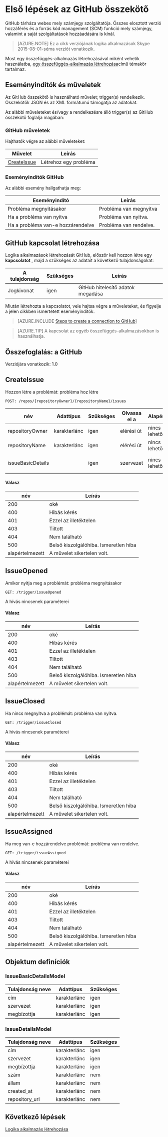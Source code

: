 <properties
pageTitle="GitHub |} Microsoft Azure"
description="Logika alkalmazások Azure alkalmazás szolgáltatás hozzon létre. GitHub tárháza webes mely számjegy szolgáltatója. Összes elosztott felülvizsgálata hozzáférés és a forrás kód management (SCM) funkció mely számjegy, valamint a saját szolgáltatások hozzáadására is kínál."
services="logic-apps"   
documentationCenter=".net,nodejs,java"  
authors="msftman"   
manager="erikre"    
editor=""
tags="connectors" />

<tags
ms.service="logic-apps"
ms.devlang="multiple"
ms.topic="article"
ms.tgt_pltfrm="na"
ms.workload="integration"
ms.date="08/18/2016"
ms.author="deonhe"/>

# <a name="get-started-with-the-github-connector"></a>Első lépések az GitHub összekötő

GitHub tárháza webes mely számjegy szolgáltatója. Összes elosztott verzió hozzáférés és a forrás kód management (SCM) funkció mely számjegy, valamint a saját szolgáltatások hozzáadására is kínál.

>[AZURE.NOTE] Ez a cikk verziójának logika alkalmazások Skype 2015-08-01-séma verziót vonatkozik. 

Most egy összefüggés-alkalmazás létrehozásával miként vehetik használatba, [egy összefüggés-alkalmazás létrehozása](../app-service-logic/app-service-logic-create-a-logic-app.md)című témakör tartalmaz.

## <a name="triggers-and-actions"></a>Eseményindítók és műveletek

Az GitHub összekötő is használható művelet; trigger(s) rendelkezik. Összekötők JSON és az XML formátumú támogatja az adatokat. 

 Az alábbi műveleteket és/vagy a rendelkezésre álló trigger(s) az GitHub összekötő foglalja magában:

### <a name="github-actions"></a>GitHub műveletek
Hajthatók végre az alábbi műveleteket:

|Művelet|Leírás|
|--- | ---|
|[CreateIssue](connectors-create-api-github.md#createissue)|Létrehoz egy probléma|
### <a name="github-triggers"></a>Eseményindítók GitHub
Az alábbi esemény hallgathatja meg:

|Eseményindító | Leírás|
|--- | ---|
|Probléma megnyitásakor|Probléma van megnyitva|
|Ha a probléma van nyitva|Probléma van nyitva.|
|Ha a probléma van-e hozzárendelve|Probléma van rendelve.|


## <a name="create-a-connection-to-github"></a>GitHub kapcsolat létrehozása
Logika alkalmazások létrehozását GitHub, először kell hozzon létre egy **kapcsolatot** , majd a szükséges az adatait a következő tulajdonságokat: 

|A tulajdonság| Szükséges|Leírás|
| ---|---|---|
|Jogkivonat|igen|GitHub hitelesítő adatok megadása|
Miután létrehozta a kapcsolatot, vele hajtsa végre a műveleteket, és figyelje a jelen cikkben ismertetett eseményindítók. 

>[AZURE.INCLUDE [Steps to create a connection to GitHub](../../includes/connectors-create-api-github.md)]

>[AZURE.TIP] A kapcsolat az egyéb összefüggés-alkalmazásokban is használhatja.

## <a name="reference-for-github"></a>Összefoglalás: a GitHub
Verziójára vonatkozik: 1.0

## <a name="createissue"></a>CreateIssue
Hozzon létre a problémát: probléma hoz létre 

```POST: /repos/{repositoryOwner}/{repositoryName}/issues``` 

| név| Adattípus|Szükséges|Olvassa el a|Alapérték|Leírás|
| ---|---|---|---|---|---|
|repositoryOwner|karakterlánc|igen|elérési út|nincs lehetőség|Tulajdonos a tárházba|
|repositoryName|karakterlánc|igen|elérési út|nincs lehetőség|Tárházba neve|
|issueBasicDetails| |igen|szervezet|nincs lehetőség|A probléma részletei|

#### <a name="response"></a>Válasz

|név|Leírás|
|---|---|
|200|oké|
|400|Hibás kérés|
|401|Ezzel az illetéktelen|
|403|Tiltott|
|404|Nem található|
|500|Belső kiszolgálóhiba. Ismeretlen hiba|
|alapértelmezett|A művelet sikertelen volt.|


## <a name="issueopened"></a>IssueOpened
Amikor nyitja meg a problémát: probléma megnyitásakor 

```GET: /trigger/issueOpened``` 

A hívás nincsenek paraméterei
#### <a name="response"></a>Válasz

|név|Leírás|
|---|---|
|200|oké|
|400|Hibás kérés|
|401|Ezzel az illetéktelen|
|403|Tiltott|
|404|Nem található|
|500|Belső kiszolgálóhiba. Ismeretlen hiba|
|alapértelmezett|A művelet sikertelen volt.|


## <a name="issueclosed"></a>IssueClosed
Ha nincs megnyitva a problémát: probléma van nyitva. 

```GET: /trigger/issueClosed``` 

A hívás nincsenek paraméterei
#### <a name="response"></a>Válasz

|név|Leírás|
|---|---|
|200|oké|
|400|Hibás kérés|
|401|Ezzel az illetéktelen|
|403|Tiltott|
|404|Nem található|
|500|Belső kiszolgálóhiba. Ismeretlen hiba|
|alapértelmezett|A művelet sikertelen volt.|


## <a name="issueassigned"></a>IssueAssigned
Ha meg van-e hozzárendelve problémát: probléma van rendelve. 

```GET: /trigger/issueAssigned``` 

A hívás nincsenek paraméterei
#### <a name="response"></a>Válasz

|név|Leírás|
|---|---|
|200|oké|
|400|Hibás kérés|
|401|Ezzel az illetéktelen|
|403|Tiltott|
|404|Nem található|
|500|Belső kiszolgálóhiba. Ismeretlen hiba|
|alapértelmezett|A művelet sikertelen volt.|


## <a name="object-definitions"></a>Objektum definíciók 

### <a name="issuebasicdetailsmodel"></a>IssueBasicDetailsModel


| Tulajdonság neve | Adattípus | Szükséges |
|---|---|---|
|cím|karakterlánc|igen |
|szervezet|karakterlánc|igen |
|megbízottja|karakterlánc|igen |



### <a name="issuedetailsmodel"></a>IssueDetailsModel


| Tulajdonság neve | Adattípus | Szükséges |
|---|---|---|
|cím|karakterlánc|igen |
|szervezet|karakterlánc|igen |
|megbízottja|karakterlánc|igen |
|szám|karakterlánc|nem |
|állam|karakterlánc|nem |
|created_at|karakterlánc|nem |
|repository_url|karakterlánc|nem |


## <a name="next-steps"></a>Következő lépések
[Logika alkalmazás létrehozása](../app-service-logic/app-service-logic-create-a-logic-app.md)